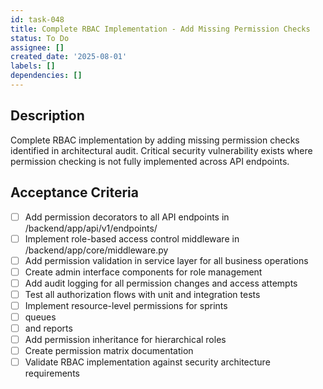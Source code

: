 ```yaml
---
id: task-048
title: Complete RBAC Implementation - Add Missing Permission Checks
status: To Do
assignee: []
created_date: '2025-08-01'
labels: []
dependencies: []
---
```


## Description

Complete RBAC implementation by adding missing permission checks identified in architectural audit. Critical security vulnerability exists where permission checking is not fully implemented across API endpoints.

## Acceptance Criteria

- [ ] Add permission decorators to all API endpoints in /backend/app/api/v1/endpoints/
- [ ] Implement role-based access control middleware in /backend/app/core/middleware.py
- [ ] Add permission validation in service layer for all business operations
- [ ] Create admin interface components for role management
- [ ] Add audit logging for all permission changes and access attempts
- [ ] Test all authorization flows with unit and integration tests
- [ ] Implement resource-level permissions for sprints
- [ ] queues
- [ ] and reports
- [ ] Add permission inheritance for hierarchical roles
- [ ] Create permission matrix documentation
- [ ] Validate RBAC implementation against security architecture requirements
